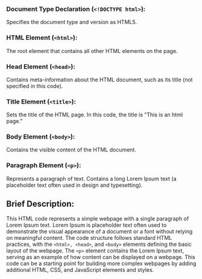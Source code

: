 ### Document Type Declaration (`<!DOCTYPE html>`):
Specifies the document type and version as HTML5.

### HTML Element (`<html>`):
The root element that contains all other HTML elements on the page.

### Head Element (`<head>`):
Contains meta-information about the HTML document, such as its title (not specified in this code).

### Title Element (`<title>`):
Sets the title of the HTML page. In this code, the title is "This is an html page."

### Body Element (`<body>`):
Contains the visible content of the HTML document.

### Paragraph Element (`<p>`):
Represents a paragraph of text. Contains a long Lorem Ipsum text (a placeholder text often used in design and typesetting).

## Brief Description:
This HTML code represents a simple webpage with a single paragraph of Lorem Ipsum text. Lorem Ipsum is placeholder text often used to demonstrate the visual appearance of a document or a font without relying on meaningful content. The code structure follows standard HTML practices, with the `<html>, <head>`, and `<body>` elements defining the basic layout of the webpage. The `<p>` element contains the Lorem Ipsum text, serving as an example of how content can be displayed on a webpage. This code can be a starting point for building more complex webpages by adding additional HTML, CSS, and JavaScript elements and styles.
